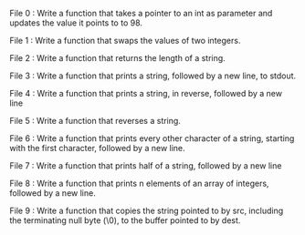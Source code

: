 File 0 : Write a function that takes a pointer to an int as parameter and updates the value it points to to 98.

File 1 : Write a function that swaps the values of two integers.

File 2 : Write a function that returns the length of a string.

File 3 : Write a function that prints a string, followed by a new line, to stdout.

File 4 : Write a function that prints a string, in reverse, followed by a new line

File 5 : Write a function that reverses a string.

File 6 : Write a function that prints every other character of a string, starting with the first character, followed by a new line.

File 7 : Write a function that prints half of a string, followed by a new line

File 8 : Write a function that prints n elements of an array of integers, followed by a new line.

File 9 : Write a function that copies the string pointed to by src, including the terminating null byte (\0), to the buffer pointed to by dest.
